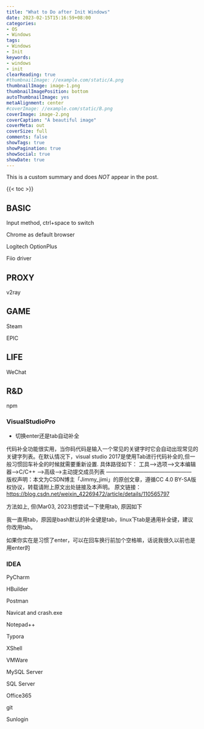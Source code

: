 ```yaml
---
title: "What to Do after Init Windows"
date: 2023-02-15T15:16:59+08:00
categories:
- OS
- Windows
tags:
- Windows
- Init
keywords:
- windows
- init
clearReading: true
#thumbnailImage: //example.com/static/A.png
thumbnailImage: image-1.png
thumbnailImagePosition: bottom
autoThumbnailImage: yes
metaAlignment: center
#coverImage: //example.com/static/B.png
coverImage: image-2.png
coverCaption: "A beautiful image"
coverMeta: out
coverSize: full
comments: false
showTags: true
showPagination: true
showSocial: true
showDate: true
---
```


This is a custom summary and does *NOT* appear in the post.
<!--more-->

{{< toc >}}

## BASIC
Input method, ctrl+space to switch

Chrome as default browser

Logitech OptionPlus

Fiio driver




## PROXY
v2ray




## GAME
Steam

EPIC




## LIFE
WeChat




## R&D
npm


### VisualStudioPro

- 切换enter还是tab自动补全

代码补全功能很实用，当你码代码是输入一个常见的关键字时它会自动出现常见的关键字列表。在默认情况下，visual studio 2017是使用Tab进行代码补全的,但一般习惯回车补全的时候就需要重新设置.
具体路径如下：
工具–>选项–>文本编辑器–>C/C++ -->高级–>主动提交成员列表
————————————————
版权声明：本文为CSDN博主「Jimmy_jimi」的原创文章，遵循CC 4.0 BY-SA版权协议，转载请附上原文出处链接及本声明。
原文链接：https://blog.csdn.net/weixin_42269472/article/details/110565797

方法如上, 但(Mar03, 2023)想尝试一下使用tab, 原因如下

我一直用tab，原因是bash默认的补全键是tab，linux下tab是通用补全键，建议你改用tab。

如果你实在是习惯了enter，可以在回车换行前加个空格嘛，话说我很久以前也是用enter的


### IDEA

PyCharm

HBuilder

Postman

Navicat and crash.exe

Notepad++

Typora

XShell

VMWare

MySQL Server

SQL Server

Office365

git

Sunlogin
